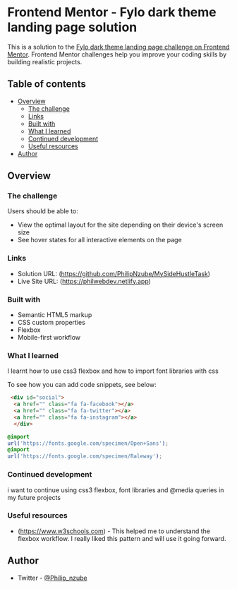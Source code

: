 # Frontend Mentor - Fylo dark theme landing page solution

This is a solution to the [Fylo dark theme landing page challenge on Frontend Mentor](https://www.frontendmentor.io/challenges/fylo-dark-theme-landing-page-5ca5f2d21e82137ec91a50fd). Frontend Mentor challenges help you improve your coding skills by building realistic projects. 

## Table of contents

- [Overview](#overview)
  - [The challenge](#the-challenge)
  - [Links](#links)
  - [Built with](#built-with)
  - [What I learned](#what-i-learned)
  - [Continued development](#continued-development)
  - [Useful resources](#useful-resources)
- [Author](#Author)


## Overview

### The challenge

Users should be able to:

- View the optimal layout for the site depending on their device's screen size
- See hover states for all interactive elements on the page


### Links

- Solution URL: (https://github.com/PhilipNzube/MySideHustleTask)
- Live Site URL: (https://philwebdev.netlify.app)


### Built with

- Semantic HTML5 markup
- CSS custom properties
- Flexbox
- Mobile-first workflow

### What I learned
I learnt how to use css3 flexbox  and how to import font libraries with css

To see how you can add code snippets, see below:

```html
 <div id="social">
  <a href="" class="fa fa-facebook"></a>
  <a href="" class="fa fa-twitter"></a>
  <a href="" class="fa fa-instagram"></a>
  </div>
```
```css
@import
url('https://fonts.google.com/specimen/Open+Sans');
@import
url('https://fonts.google.com/specimen/Raleway');
```

### Continued development

i want to continue using css3 flexbox, font libraries and @media queries in my future projects


### Useful resources

- (https://www.w3schools.com) - This helped me to understand the flexbox workflow. I really liked this pattern and will use it going forward.

## Author

- Twitter - [@Philip_nzube](https://www.twitter.com/@Philip_nzube)

